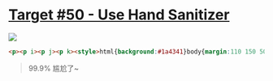 # [Target #50 - Use Hand Sanitizer](https://cssbattle.dev/play/50)

![](https://cssbattle.dev/targets/50.png)

```HTML
<p><p i><p j><p k><style>html{background:#1a4341}body{margin:110 150 50;background:linear-gradient(#f3ac3c 40%,#998235 1q);border-radius:20px}p{position:fixed;border-radius:10px;height:20;width:150;background:#f3ac3c;top:34;left:150}[i]{width:50;top:74;left:175;border-radius:10px 10px 0 0}[j]{width:20;height:38;top:44;left:190;box-shadow:90px -8px 0 0#f3ac3c}[k]{width:20;background:#998235;color:998235;top:84;left:280;box-shadow:0 30px,-115px 55px 0 15px,-65px 55px 0 15px#f3ac3c
```

> 99.9% 尴尬了~
